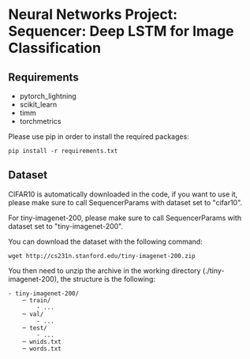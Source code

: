 # Neural Networks Project: Sequencer: Deep LSTM for Image Classification

## Requirements
- pytorch_lightning
- scikit_learn
- timm
- torchmetrics

Please use pip in order to install the required packages:
```
pip install -r requirements.txt
```

## Dataset
CIFAR10 is automatically downloaded in the code, if you want to use it, please make sure to call SequencerParams with dataset set to "cifar10".

For tiny-imagenet-200, please make sure to call SequencerParams with dataset set to "tiny-imagenet-200".

You can download the dataset with the following command:
```
wget http://cs231n.stanford.edu/tiny-imagenet-200.zip
```
You then need to unzip the archive in the working directory (./tiny-imagenet-200), the structure is the following:
```
- tiny-imagenet-200/
    ─ train/
        - ...
    ─ val/
        - ...
    ─ test/
        - ...
    ─ wnids.txt
    ─ words.txt
```
